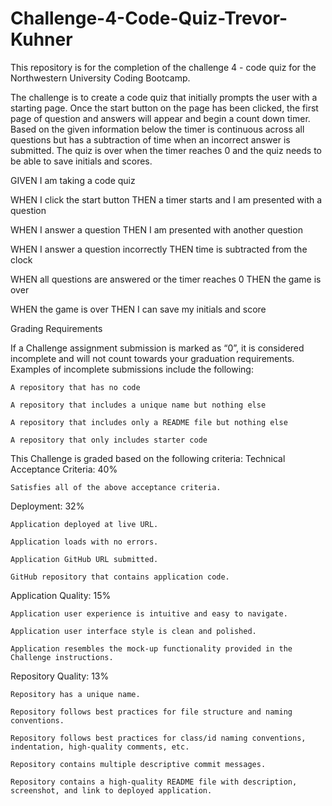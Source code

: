 # Challenge-4-Code-Quiz-Trevor-Kuhner
This repository is for the completion of the challenge 4 - code quiz for the Northwestern University Coding Bootcamp.


The challenge is to create a code quiz that initially prompts the user with a starting page. Once the start button on the page has been clicked, the first page of question and answers will appear and begin a count down timer. Based on the given information below the timer is continuous across all questions but has a subtraction of time when an incorrect answer is submitted. The quiz is over when the timer reaches 0 and the quiz needs to be able to save initials and scores.


GIVEN I am taking a code quiz

WHEN I click the start button
THEN a timer starts and I am presented with a question

WHEN I answer a question
THEN I am presented with another question

WHEN I answer a question incorrectly
THEN time is subtracted from the clock

WHEN all questions are answered or the timer reaches 0
THEN the game is over

WHEN the game is over
THEN I can save my initials and score

Grading Requirements


If a Challenge assignment submission is marked as “0”, it is considered incomplete and will not count towards your graduation requirements. Examples of incomplete submissions include the following:

    A repository that has no code

    A repository that includes a unique name but nothing else

    A repository that includes only a README file but nothing else

    A repository that only includes starter code

This Challenge is graded based on the following criteria:
Technical Acceptance Criteria: 40%

    Satisfies all of the above acceptance criteria.

Deployment: 32%

    Application deployed at live URL.

    Application loads with no errors.

    Application GitHub URL submitted.

    GitHub repository that contains application code.

Application Quality: 15%

    Application user experience is intuitive and easy to navigate.

    Application user interface style is clean and polished.

    Application resembles the mock-up functionality provided in the Challenge instructions.

Repository Quality: 13%

    Repository has a unique name.

    Repository follows best practices for file structure and naming conventions.

    Repository follows best practices for class/id naming conventions, indentation, high-quality comments, etc.

    Repository contains multiple descriptive commit messages.

    Repository contains a high-quality README file with description, screenshot, and link to deployed application.
